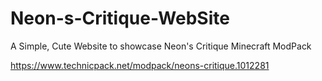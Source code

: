 # Neon-s-Critique-WebSite
A Simple, Cute Website to showcase Neon's Critique Minecraft ModPack

https://www.technicpack.net/modpack/neons-critique.1012281
